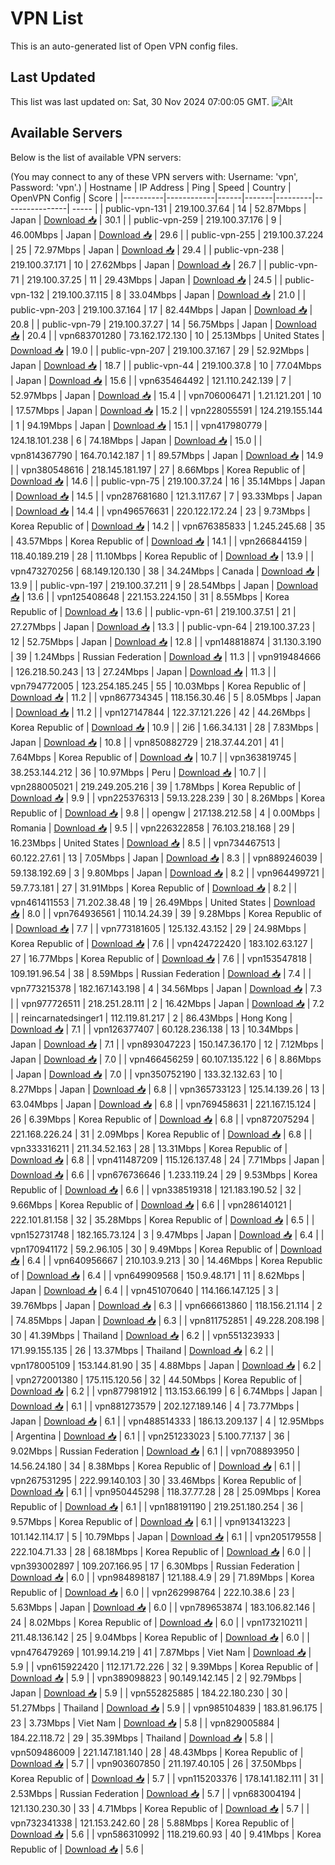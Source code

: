 # VPN List

This is an auto-generated list of Open VPN config files.

## Last Updated

This list was last updated on: Sat, 30 Nov 2024 07:00:05 GMT.
![Alt](https://repobeats.axiom.co/api/embed/186b98318ef1479477931607c1ad7d823f12451f.svg "Repobeats analytics image")

## Available Servers

Below is the list of available VPN servers:

(You may connect to any of these VPN servers with: Username: 'vpn', Password: 'vpn'.)
| Hostname | IP Address | Ping | Speed | Country | OpenVPN Config | Score |
|----------|------------|------|-------|---------|----------------| ----- |
| public-vpn-131 | 219.100.37.64 | 14 | 52.87Mbps | Japan | [Download 📥](./configs/server_0_JP.ovpn) | 30.1 |
| public-vpn-259 | 219.100.37.176 | 9 | 46.00Mbps | Japan | [Download 📥](./configs/server_1_JP.ovpn) | 29.6 |
| public-vpn-255 | 219.100.37.224 | 25 | 72.97Mbps | Japan | [Download 📥](./configs/server_2_JP.ovpn) | 29.4 |
| public-vpn-238 | 219.100.37.171 | 10 | 27.62Mbps | Japan | [Download 📥](./configs/server_3_JP.ovpn) | 26.7 |
| public-vpn-71 | 219.100.37.25 | 11 | 29.43Mbps | Japan | [Download 📥](./configs/server_4_JP.ovpn) | 24.5 |
| public-vpn-132 | 219.100.37.115 | 8 | 33.04Mbps | Japan | [Download 📥](./configs/server_5_JP.ovpn) | 21.0 |
| public-vpn-203 | 219.100.37.164 | 17 | 82.44Mbps | Japan | [Download 📥](./configs/server_6_JP.ovpn) | 20.8 |
| public-vpn-79 | 219.100.37.27 | 14 | 56.75Mbps | Japan | [Download 📥](./configs/server_7_JP.ovpn) | 20.4 |
| vpn683701280 | 73.162.172.130 | 10 | 25.13Mbps | United States | [Download 📥](./configs/server_8_US.ovpn) | 19.0 |
| public-vpn-207 | 219.100.37.167 | 29 | 52.92Mbps | Japan | [Download 📥](./configs/server_9_JP.ovpn) | 18.7 |
| public-vpn-44 | 219.100.37.8 | 10 | 77.04Mbps | Japan | [Download 📥](./configs/server_10_JP.ovpn) | 15.6 |
| vpn635464492 | 121.110.242.139 | 7 | 52.97Mbps | Japan | [Download 📥](./configs/server_11_JP.ovpn) | 15.4 |
| vpn706006471 | 1.21.121.201 | 10 | 17.57Mbps | Japan | [Download 📥](./configs/server_12_JP.ovpn) | 15.2 |
| vpn228055591 | 124.219.155.144 | 1 | 94.19Mbps | Japan | [Download 📥](./configs/server_13_JP.ovpn) | 15.1 |
| vpn417980779 | 124.18.101.238 | 6 | 74.18Mbps | Japan | [Download 📥](./configs/server_14_JP.ovpn) | 15.0 |
| vpn814367790 | 164.70.142.187 | 1 | 89.57Mbps | Japan | [Download 📥](./configs/server_15_JP.ovpn) | 14.9 |
| vpn380548616 | 218.145.181.197 | 27 | 8.66Mbps | Korea Republic of | [Download 📥](./configs/server_16_KR.ovpn) | 14.6 |
| public-vpn-75 | 219.100.37.24 | 16 | 35.14Mbps | Japan | [Download 📥](./configs/server_17_JP.ovpn) | 14.5 |
| vpn287681680 | 121.3.117.67 | 7 | 93.33Mbps | Japan | [Download 📥](./configs/server_18_JP.ovpn) | 14.4 |
| vpn496576631 | 220.122.172.24 | 23 | 9.73Mbps | Korea Republic of | [Download 📥](./configs/server_19_KR.ovpn) | 14.2 |
| vpn676385833 | 1.245.245.68 | 35 | 43.57Mbps | Korea Republic of | [Download 📥](./configs/server_20_KR.ovpn) | 14.1 |
| vpn266844159 | 118.40.189.219 | 28 | 11.10Mbps | Korea Republic of | [Download 📥](./configs/server_21_KR.ovpn) | 13.9 |
| vpn473270256 | 68.149.120.130 | 38 | 34.24Mbps | Canada | [Download 📥](./configs/server_22_CA.ovpn) | 13.9 |
| public-vpn-197 | 219.100.37.211 | 9 | 28.54Mbps | Japan | [Download 📥](./configs/server_23_JP.ovpn) | 13.6 |
| vpn125408648 | 221.153.224.150 | 31 | 8.55Mbps | Korea Republic of | [Download 📥](./configs/server_24_KR.ovpn) | 13.6 |
| public-vpn-61 | 219.100.37.51 | 21 | 27.27Mbps | Japan | [Download 📥](./configs/server_25_JP.ovpn) | 13.3 |
| public-vpn-64 | 219.100.37.23 | 12 | 52.75Mbps | Japan | [Download 📥](./configs/server_26_JP.ovpn) | 12.8 |
| vpn148818874 | 31.130.3.190 | 39 | 1.24Mbps | Russian Federation | [Download 📥](./configs/server_27_RU.ovpn) | 11.3 |
| vpn919484666 | 126.218.50.243 | 13 | 27.24Mbps | Japan | [Download 📥](./configs/server_28_JP.ovpn) | 11.3 |
| vpn794772005 | 123.254.185.245 | 55 | 10.03Mbps | Korea Republic of | [Download 📥](./configs/server_29_KR.ovpn) | 11.2 |
| vpn867734345 | 118.156.30.46 | 5 | 8.05Mbps | Japan | [Download 📥](./configs/server_30_JP.ovpn) | 11.2 |
| vpn127147844 | 122.37.121.226 | 42 | 44.26Mbps | Korea Republic of | [Download 📥](./configs/server_31_KR.ovpn) | 10.9 |
| 2i6 | 1.66.34.131 | 28 | 7.83Mbps | Japan | [Download 📥](./configs/server_32_JP.ovpn) | 10.8 |
| vpn850882729 | 218.37.44.201 | 41 | 7.64Mbps | Korea Republic of | [Download 📥](./configs/server_33_KR.ovpn) | 10.7 |
| vpn363819745 | 38.253.144.212 | 36 | 10.97Mbps | Peru | [Download 📥](./configs/server_34_PE.ovpn) | 10.7 |
| vpn288005021 | 219.249.205.216 | 39 | 1.78Mbps | Korea Republic of | [Download 📥](./configs/server_35_KR.ovpn) | 9.9 |
| vpn225376313 | 59.13.228.239 | 30 | 8.26Mbps | Korea Republic of | [Download 📥](./configs/server_36_KR.ovpn) | 9.8 |
| opengw | 217.138.212.58 | 4 | 0.00Mbps | Romania | [Download 📥](./configs/server_37_RO.ovpn) | 9.5 |
| vpn226322858 | 76.103.218.168 | 29 | 16.23Mbps | United States | [Download 📥](./configs/server_38_US.ovpn) | 8.5 |
| vpn734467513 | 60.122.27.61 | 13 | 7.05Mbps | Japan | [Download 📥](./configs/server_39_JP.ovpn) | 8.3 |
| vpn889246039 | 59.138.192.69 | 3 | 9.80Mbps | Japan | [Download 📥](./configs/server_40_JP.ovpn) | 8.2 |
| vpn964499721 | 59.7.73.181 | 27 | 31.91Mbps | Korea Republic of | [Download 📥](./configs/server_41_KR.ovpn) | 8.2 |
| vpn461411553 | 71.202.38.48 | 19 | 26.49Mbps | United States | [Download 📥](./configs/server_42_US.ovpn) | 8.0 |
| vpn764936561 | 110.14.24.39 | 39 | 9.28Mbps | Korea Republic of | [Download 📥](./configs/server_43_KR.ovpn) | 7.7 |
| vpn773181605 | 125.132.43.152 | 29 | 24.98Mbps | Korea Republic of | [Download 📥](./configs/server_44_KR.ovpn) | 7.6 |
| vpn424722420 | 183.102.63.127 | 27 | 16.77Mbps | Korea Republic of | [Download 📥](./configs/server_45_KR.ovpn) | 7.6 |
| vpn153547818 | 109.191.96.54 | 38 | 8.59Mbps | Russian Federation | [Download 📥](./configs/server_46_RU.ovpn) | 7.4 |
| vpn773215378 | 182.167.143.198 | 4 | 34.56Mbps | Japan | [Download 📥](./configs/server_47_JP.ovpn) | 7.3 |
| vpn977726511 | 218.251.28.111 | 2 | 16.42Mbps | Japan | [Download 📥](./configs/server_48_JP.ovpn) | 7.2 |
| reincarnatedsinger1 | 112.119.81.217 | 2 | 86.43Mbps | Hong Kong | [Download 📥](./configs/server_49_HK.ovpn) | 7.1 |
| vpn126377407 | 60.128.236.138 | 13 | 10.34Mbps | Japan | [Download 📥](./configs/server_50_JP.ovpn) | 7.1 |
| vpn893047223 | 150.147.36.170 | 12 | 7.12Mbps | Japan | [Download 📥](./configs/server_51_JP.ovpn) | 7.0 |
| vpn466456259 | 60.107.135.122 | 6 | 8.86Mbps | Japan | [Download 📥](./configs/server_52_JP.ovpn) | 7.0 |
| vpn350752190 | 133.32.132.63 | 10 | 8.27Mbps | Japan | [Download 📥](./configs/server_53_JP.ovpn) | 6.8 |
| vpn365733123 | 125.14.139.26 | 13 | 63.04Mbps | Japan | [Download 📥](./configs/server_54_JP.ovpn) | 6.8 |
| vpn769458631 | 221.167.15.124 | 26 | 6.39Mbps | Korea Republic of | [Download 📥](./configs/server_55_KR.ovpn) | 6.8 |
| vpn872075294 | 221.168.226.24 | 31 | 2.09Mbps | Korea Republic of | [Download 📥](./configs/server_56_KR.ovpn) | 6.8 |
| vpn333316211 | 211.34.52.163 | 28 | 13.31Mbps | Korea Republic of | [Download 📥](./configs/server_57_KR.ovpn) | 6.8 |
| vpn411487209 | 115.126.137.48 | 24 | 7.71Mbps | Japan | [Download 📥](./configs/server_58_JP.ovpn) | 6.6 |
| vpn676736646 | 1.233.119.24 | 29 | 9.53Mbps | Korea Republic of | [Download 📥](./configs/server_59_KR.ovpn) | 6.6 |
| vpn338519318 | 121.183.190.52 | 32 | 9.66Mbps | Korea Republic of | [Download 📥](./configs/server_60_KR.ovpn) | 6.6 |
| vpn286140121 | 222.101.81.158 | 32 | 35.28Mbps | Korea Republic of | [Download 📥](./configs/server_61_KR.ovpn) | 6.5 |
| vpn152731748 | 182.165.73.124 | 3 | 9.47Mbps | Japan | [Download 📥](./configs/server_62_JP.ovpn) | 6.4 |
| vpn170941172 | 59.2.96.105 | 30 | 9.49Mbps | Korea Republic of | [Download 📥](./configs/server_63_KR.ovpn) | 6.4 |
| vpn640956667 | 210.103.9.213 | 30 | 14.46Mbps | Korea Republic of | [Download 📥](./configs/server_64_KR.ovpn) | 6.4 |
| vpn649909568 | 150.9.48.171 | 11 | 8.62Mbps | Japan | [Download 📥](./configs/server_65_JP.ovpn) | 6.4 |
| vpn451070640 | 114.166.147.125 | 3 | 39.76Mbps | Japan | [Download 📥](./configs/server_66_JP.ovpn) | 6.3 |
| vpn666613860 | 118.156.21.114 | 2 | 74.85Mbps | Japan | [Download 📥](./configs/server_67_JP.ovpn) | 6.3 |
| vpn811752851 | 49.228.208.198 | 30 | 41.39Mbps | Thailand | [Download 📥](./configs/server_68_TH.ovpn) | 6.2 |
| vpn551323933 | 171.99.155.135 | 26 | 13.37Mbps | Thailand | [Download 📥](./configs/server_69_TH.ovpn) | 6.2 |
| vpn178005109 | 153.144.81.90 | 35 | 4.88Mbps | Japan | [Download 📥](./configs/server_70_JP.ovpn) | 6.2 |
| vpn272001380 | 175.115.120.56 | 32 | 44.50Mbps | Korea Republic of | [Download 📥](./configs/server_71_KR.ovpn) | 6.2 |
| vpn877981912 | 113.153.66.199 | 6 | 6.74Mbps | Japan | [Download 📥](./configs/server_72_JP.ovpn) | 6.1 |
| vpn881273579 | 202.127.189.146 | 4 | 73.77Mbps | Japan | [Download 📥](./configs/server_73_JP.ovpn) | 6.1 |
| vpn488514333 | 186.13.209.137 | 4 | 12.95Mbps | Argentina | [Download 📥](./configs/server_74_AR.ovpn) | 6.1 |
| vpn251233023 | 5.100.77.137 | 36 | 9.02Mbps | Russian Federation | [Download 📥](./configs/server_75_RU.ovpn) | 6.1 |
| vpn708893950 | 14.56.24.180 | 34 | 8.38Mbps | Korea Republic of | [Download 📥](./configs/server_76_KR.ovpn) | 6.1 |
| vpn267531295 | 222.99.140.103 | 30 | 33.46Mbps | Korea Republic of | [Download 📥](./configs/server_77_KR.ovpn) | 6.1 |
| vpn950445298 | 118.37.77.28 | 28 | 25.09Mbps | Korea Republic of | [Download 📥](./configs/server_78_KR.ovpn) | 6.1 |
| vpn188191190 | 219.251.180.254 | 36 | 9.57Mbps | Korea Republic of | [Download 📥](./configs/server_79_KR.ovpn) | 6.1 |
| vpn913413223 | 101.142.114.17 | 5 | 10.79Mbps | Japan | [Download 📥](./configs/server_80_JP.ovpn) | 6.1 |
| vpn205179558 | 222.104.71.33 | 28 | 68.18Mbps | Korea Republic of | [Download 📥](./configs/server_81_KR.ovpn) | 6.0 |
| vpn393002897 | 109.207.166.95 | 17 | 6.30Mbps | Russian Federation | [Download 📥](./configs/server_82_RU.ovpn) | 6.0 |
| vpn984898187 | 121.188.4.9 | 29 | 71.89Mbps | Korea Republic of | [Download 📥](./configs/server_83_KR.ovpn) | 6.0 |
| vpn262998764 | 222.10.38.6 | 23 | 5.63Mbps | Japan | [Download 📥](./configs/server_84_JP.ovpn) | 6.0 |
| vpn789653874 | 183.106.82.146 | 24 | 8.02Mbps | Korea Republic of | [Download 📥](./configs/server_85_KR.ovpn) | 6.0 |
| vpn173210211 | 211.48.136.142 | 25 | 9.04Mbps | Korea Republic of | [Download 📥](./configs/server_86_KR.ovpn) | 6.0 |
| vpn476479269 | 101.99.14.219 | 41 | 7.87Mbps | Viet Nam | [Download 📥](./configs/server_87_VN.ovpn) | 5.9 |
| vpn615922420 | 112.171.72.226 | 32 | 9.39Mbps | Korea Republic of | [Download 📥](./configs/server_88_KR.ovpn) | 5.9 |
| vpn389098823 | 90.149.142.145 | 2 | 92.79Mbps | Japan | [Download 📥](./configs/server_89_JP.ovpn) | 5.9 |
| vpn552825885 | 184.22.180.230 | 30 | 51.27Mbps | Thailand | [Download 📥](./configs/server_90_TH.ovpn) | 5.9 |
| vpn985104839 | 183.81.96.175 | 23 | 3.73Mbps | Viet Nam | [Download 📥](./configs/server_91_VN.ovpn) | 5.8 |
| vpn829005884 | 184.22.118.72 | 29 | 35.39Mbps | Thailand | [Download 📥](./configs/server_92_TH.ovpn) | 5.8 |
| vpn509486009 | 221.147.181.140 | 28 | 48.43Mbps | Korea Republic of | [Download 📥](./configs/server_93_KR.ovpn) | 5.7 |
| vpn903607850 | 211.197.40.105 | 26 | 37.50Mbps | Korea Republic of | [Download 📥](./configs/server_94_KR.ovpn) | 5.7 |
| vpn115203376 | 178.141.182.111 | 31 | 2.53Mbps | Russian Federation | [Download 📥](./configs/server_95_RU.ovpn) | 5.7 |
| vpn683004194 | 121.130.230.30 | 33 | 4.71Mbps | Korea Republic of | [Download 📥](./configs/server_96_KR.ovpn) | 5.7 |
| vpn732341338 | 121.153.242.60 | 28 | 5.88Mbps | Korea Republic of | [Download 📥](./configs/server_97_KR.ovpn) | 5.6 |
| vpn586310992 | 118.219.60.93 | 40 | 9.41Mbps | Korea Republic of | [Download 📥](./configs/server_98_KR.ovpn) | 5.6 |
